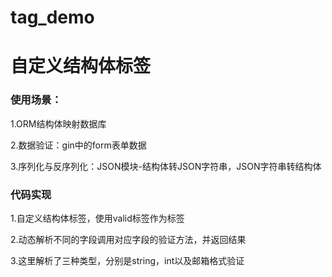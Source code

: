 # tag_demo
# 自定义结构体标签

### 使用场景：

1.ORM结构体映射数据库

2.数据验证：gin中的form表单数据

3.序列化与反序列化：JSON模块-结构体转JSON字符串，JSON字符串转结构体



### 代码实现

1.自定义结构体标签，使用valid标签作为标签

2.动态解析不同的字段调用对应字段的验证方法，并返回结果

3.这里解析了三种类型，分别是string，int以及邮箱格式验证
